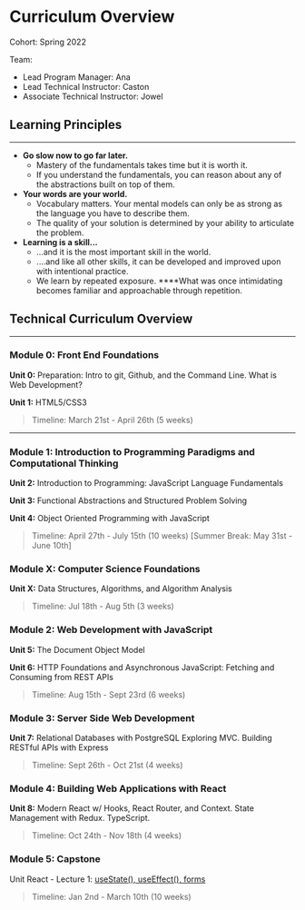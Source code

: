 # Curriculum Overview

Cohort: Spring 2022

Team:
* Lead Program Manager: Ana
* Lead Technical Instructor: Caston
* Associate Technical Instructor: Jowel

## **Learning Principles**
---

- **Go slow now to go far later.**
    - Mastery of the fundamentals takes time but it is worth it.
    - If you understand the fundamentals, you can reason about any of the abstractions built on top of them.
- **Your words are your world.**
    - Vocabulary matters. Your mental models can only be as strong as the language you have to describe them.
    - The quality of your solution is determined by your ability to articulate the problem.
- **Learning is a skill...**
    - …and it is the most important skill in the world.
    - ....and like all other skills, it can be developed and improved upon with intentional practice.
    - We learn by repeated exposure. ****What was once intimidating becomes familiar and approachable through repetition.

## Technical Curriculum Overview

---


### Module 0: Front End Foundations


**Unit 0:** Preparation: Intro to git, Github, and the Command Line. What is Web Development?

**Unit 1:** HTML5/CSS3

> Timeline: March 21st - April 26th (5 weeks)
---

### Module 1: Introduction to Programming Paradigms and Computational Thinking

**Unit 2:** Introduction to Programming: JavaScript Language Fundamentals

**Unit 3:** Functional Abstractions and Structured Problem Solving

**Unit 4:** Object Oriented Programming with JavaScript

> Timeline: April 27th - July 15th (10 weeks) [Summer Break: May 31st - June 10th]

### Module X: Computer Science Foundations 

**Unit X:** Data Structures, Algorithms, and Algorithm Analysis

> Timeline: Jul 18th - Aug 5th (3 weeks)

### Module 2: Web Development with JavaScript 

**Unit 5:** The Document Object Model

**Unit 6:** HTTP Foundations and Asynchronous JavaScript: Fetching and Consuming from REST APIs

> Timeline: Aug 15th - Sept 23rd (6 weeks)

### Module 3: Server Side Web Development

**Unit 7:** Relational Databases with PostgreSQL Exploring MVC. Building RESTful APIs with Express

> Timeline: Sept 26th - Oct 21st (4 weeks)

### Module 4: Building Web Applications with React

**Unit 8:** Modern React w/ Hooks, React Router, and Context. State Management with Redux. TypeScript.

> Timeline: Oct 24th - Nov 18th (4 weeks)

### Module 5: Capstone



Unit React - Lecture 1: [useState(), useEffect(), forms ](https://us02web.zoom.us/rec/play/-bd6xPK-7cWv5pGbpCtfrQbMtRAlJSmjIMtPEi5HzqLdy-T0EstC1gngQIpomsmj8MwZkPtUgFL8qZI9.QTDx5NRzOBJZREGN?continueMode=true)


> Timeline: Jan 2nd - March 10th (10 weeks)
